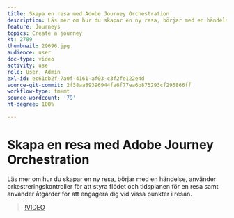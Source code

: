 ```yaml
---
title: Skapa en resa med Adobe Journey Orchestration
description: Läs mer om hur du skapar en ny resa, börjar med en händelse, använder orkestreringskontroller för att styra flödet och tidsplanen för en resa samt använder åtgärder för att engagera dig vid vissa punkter i resan.
feature: Journeys
topics: Create a journey
kt: 2789
thumbnail: 29696.jpg
audience: user
doc-type: video
activity: use
role: User, Admin
exl-id: ec61db2f-7a0f-4161-af03-c3f2fe122e4d
source-git-commit: 2f38aa89396944fa6f77ea6b875293cf295866ff
workflow-type: tm+mt
source-wordcount: '79'
ht-degree: 100%

---
```



# Skapa en resa med Adobe Journey Orchestration

Läs mer om hur du skapar en ny resa, börjar med en händelse, använder orkestreringskontroller för att styra flödet och tidsplanen för en resa samt använder åtgärder för att engagera dig vid vissa punkter i resan.

>[!VIDEO](https://video.tv.adobe.com/v/29696?quality=12)

